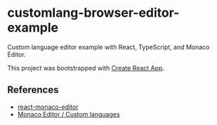 # customlang-browser-editor-example

Custom language editor example with React, TypeScript, and Monaco Editor.

This project was bootstrapped with [Create React App](https://github.com/facebook/create-react-app).

## References

- [react-monaco-editor](https://github.com/react-monaco-editor/react-monaco-editor)
- [Monaco Editor / Custom languages](https://microsoft.github.io/monaco-editor/playground.html#extending-language-services-custom-languages)
